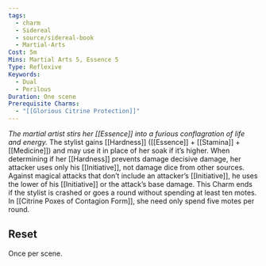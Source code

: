 ```yaml
---
tags:
  - charm
  - Sidereal
  - source/sidereal-book
  - Martial-Arts
Cost: 5m
Mins: Martial Arts 5, Essence 5
Type: Reflexive
Keywords:
  - Dual
  - Perilous
Duration: One scene
Prerequisite Charms:
  - "[[Glorious Citrine Protection]]"
---
```

*The martial artist stirs her [[Essence]] into a furious conflagration of life and energy.*
The stylist gains [[Hardness]] ([[Essence]] + [[Stamina]] + [[Medicine]]) and may use it in place of her soak if it’s higher. When determining if her [[Hardness]] prevents damage decisive damage, her attacker uses only his [[Initiative]], not damage dice from other sources. Against magical attacks that don’t include an attacker’s [[Initiative]], he uses the lower of his [[Initiative]] or the attack’s base damage.
This Charm ends if the stylist is crashed or goes a round without spending at least ten motes. In [[Citrine Poxes of Contagion Form]], she need only spend five motes per round. 
## Reset
Once per scene.